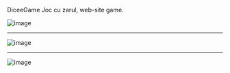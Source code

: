 DiceeGame
Joc cu zarul, web-site game.

![image](https://github.com/Amalia-Ioana/DiceeGame/assets/130684249/9d30600a-8a87-4a71-8f3c-2f93583996fc)


---------------------------------------------
![image](https://github.com/Amalia-Ioana/DiceeGame/assets/130684249/c6be81a4-feee-4475-9bb4-267549538280)



---------------------------------------------
![image](https://github.com/Amalia-Ioana/DiceeGame/assets/130684249/f7e2da25-8647-4534-885b-bd2631a9c98b)
